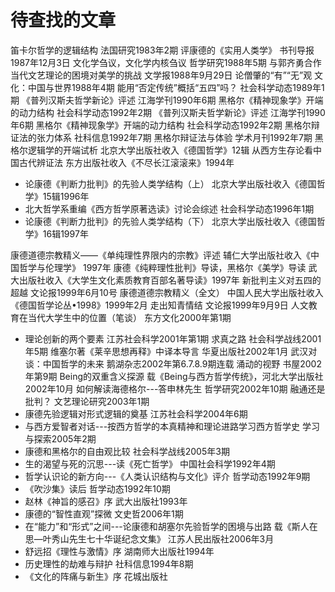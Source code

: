 # 待查找的文章
笛卡尔哲学的逻辑结构  法国研究1983年2期
评康德的《实用人类学》  书刊导报1987年12月3日
文化学刍议，文化学内核刍议   哲学研究1988年5期  与郭齐勇合作
当代文艺理论的困境对美学的挑战  文学报1988年9月29日
论僧肇的“有”“无”观  文化：中国与世界1988年4期
能用“否定传统”概括“五四”吗？  社会科学动态1989年1期
《普列汉斯夫哲学新论》评述  江海学刊1990年6期
黑格尔《精神现象学》开端的动力结构  社会科学动态1992年2期
《普列汉斯夫哲学新论》评述  江海学刊1990年6期
黑格尔《精神现象学》开端的动力结构  社会科学动态1992年2期
黑格尔辩证法的张力体系  社科信息1992年7期
黑格尔辩证法与体验  学术月刊1992年7期
黑格尔逻辑学的开端试析  北京大学出版社收入《德国哲学》12辑
从西方生存论看中国古代辨证法  东方出版社收入《不尽长江滚滚来》1994年
- 论康德《判断力批判》的先验人类学结构（上） 北京大学出版社收入《德国哲学》15辑1996年
- 北大哲学系重编《西方哲学原著选读》讨论会综述  社会科学动态1996年1期
- 论康德《判断力批判》的先验人类学结构（下）  北京大学出版社收入《德国哲学》16辑1997年

康德道德宗教精义——《单纯理性界限内的宗教》评述  辅仁大学出版社收入《中国哲学与伦理学》 1997年
康德《纯粹理性批判》导读，黑格尔《美学》导读  武大出版社收入《大学生文化素质教育百部名著导读》1997年
新批判主义对五四的超越  文论报1999年6月10号
康德道德宗教精义（全文） 中国人民大学出版社收入《德国哲学论丛•1998》1999年2月
走出知青情结  文论报1999年9月9日
人文教育在当代大学生中的位置（笔谈） 东方文化2000年第1期
- 理论创新的两个要素  江苏社会科学2001年第1期
求真之路  社会科学战线2001年5期
维塞尔著《莱辛思想再释》中译本导言  华夏出版社2002年1月
武汉对谈：中国哲学的未来  鹅湖杂志2002年第6.7.8.9期连载
涌动的视野  书屋2002年第9期
Being的双重含义探源  载《Being与西方哲学传统》，河北大学出版社2002年10月
如何解读海德格尔---答申林先生  哲学研究2002年10期
融通还是批判？  文艺理论研究2003年1期
- 康德先验逻辑对形式逻辑的奠基  江苏社会科学2004年6期
- 与西方爱智者对话---按西方哲学的本真精神和理论进路学习西方哲学史   学习与探索2005年2期
- 康德和黑格尔的自由观比较   社会科学战线2005年3期
- 生的渴望与死的沉思---读《死亡哲学》  中国社会科学1992年4期
- 哲学认识论的新方向---《人类认识结构与文化》评介  哲学动态1992年9期
- 《吹沙集》读后  哲学动态1992年10期
- 赵林《神旨的感召》序  武大出版社1993年
- 康德的“智性直观”探微  文史哲2006年1期
- 在“能力”和“形式”之间---论康德和胡塞尔先验哲学的困境与出路  载《斯人在思—叶秀山先生七十华诞纪念文集》  江苏人民出版社2006年3月
- 舒远招《理性与激情》序  湖南师大出版社1994年
- 历史理性的劫难与辩护 社科信息1994年8期
- 《文化的阵痛与新生》序  花城出版社
